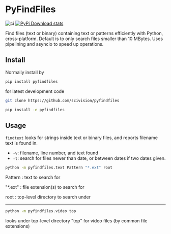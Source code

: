 # PyFindFiles

![ci](https://github.com/scivision/pyfindfiles/workflows/ci/badge.svg)
[![PyPi Download stats](http://pepy.tech/badge/pyfindfiles)](http://pepy.tech/project/pyfindfiles)

Find files (text or binary) containing text or patterns efficiently with Python, cross-platform.
Default is to only search files smaller than 10 MBytes.
Uses pipelining and asyncio to speed up operations.

## Install

Normally install by

```sh
pip install pyfindfiles
```

for latest development code

```sh
git clone https://github.com/scivision/pyfindfiles

pip install -e pyfindfiles
```

## Usage

`findtext` looks for strings inside text or binary files, and reports filename text is found in.

* `-v`: filename, line number, and text found
* `-t`: search for files newer than date, or between dates if two dates given.

```sh
python -m pyfindfiles.text Pattern "*.ext" root
```

Pattern
: text to search for

"*.ext"
: file extension(s) to search for

root
: top-level directory to search under

---


```sh
python -m pyfindfiles.video top
```

looks under top-level directory "top" for video files (by common file extensions)
